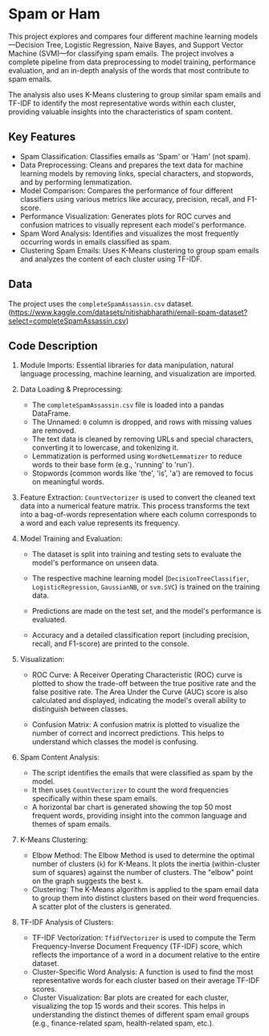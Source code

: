 # Spam or Ham
This project explores and compares four different machine learning models—Decision Tree, Logistic Regression, Naive Bayes, and Support Vector Machine (SVM)—for classifying spam emails. The project involves a complete pipeline from data preprocessing to model training, performance evaluation, and an in-depth analysis of the words that most contribute to spam emails.

The analysis also uses K-Means clustering to group similar spam emails and TF-IDF to identify the most representative words within each cluster, providing valuable insights into the characteristics of spam content.

## Key Features
- Spam Classification: Classifies emails as 'Spam' or 'Ham' (not spam).
- Data Preprocessing: Cleans and prepares the text data for machine learning models by removing links, special characters, and stopwords, and by performing lemmatization.
- Model Comparison: Compares the performance of four different classifiers using various metrics like accuracy, precision, recall, and F1-score.
- Performance Visualization: Generates plots for ROC curves and confusion matrices to visually represent each model's performance.
- Spam Word Analysis: Identifies and visualizes the most frequently occurring words in emails classified as spam.
- Clustering Spam Emails: Uses K-Means clustering to group spam emails and analyzes the content of each cluster using TF-IDF.

## Data
The project uses the `completeSpamAssassin.csv` dataset. (https://www.kaggle.com/datasets/nitishabharathi/email-spam-dataset?select=completeSpamAssassin.csv)



## Code Description
1. Module Imports:
   Essential libraries for data manipulation, natural language processing, machine learning, and visualization are imported.

2. Data Loading & Preprocessing:
   - The `completeSpamAssassin.csv` file is loaded into a pandas DataFrame.
   - The Unnamed: `0` column is dropped, and rows with missing values are removed.
   - The text data is cleaned by removing URLs and special characters, converting it to lowercase, and tokenizing it.
   - Lemmatization is performed using `WordNetLemmatizer` to reduce words to their base form (e.g., 'running' to 'run').
   - Stopwords (common words like 'the', 'is', 'a') are removed to focus on meaningful words.
     
3. Feature Extraction:
   `CountVectorizer` is used to convert the cleaned text data into a numerical feature matrix. This process transforms the text into a bag-of-words representation where each column corresponds to a word and each value represents its frequency.

4. Model Training and Evaluation:
   - The dataset is split into training and testing sets to evaluate the model's performance on unseen data.

   - The respective machine learning model (`DecisionTreeClassifier`, `LogisticRegression`, `GaussianNB`, or `svm.SVC`) is trained on the training data.

   - Predictions are made on the test set, and the model's performance is evaluated.

   - Accuracy and a detailed classification report (including precision, recall, and F1-score) are printed to the console.

5. Visualization:
   - ROC Curve: A Receiver Operating Characteristic (ROC) curve is plotted to show the trade-off between the true positive rate and the false positive rate. The Area Under the Curve (AUC) score is also calculated and displayed, indicating the model's overall ability to distinguish between classes.

   - Confusion Matrix: A confusion matrix is plotted to visualize the number of correct and incorrect predictions. This helps to understand which classes the model is confusing.
  
6. Spam Content Analysis:
   - The script identifies the emails that were classified as spam by the model.
   - It then uses `CountVectorizer` to count the word frequencies specifically within these spam emails.
   - A horizontal bar chart is generated showing the top 50 most frequent words, providing insight into the common language and themes of spam emails.
  
7. K-Means Clustering:
   - Elbow Method: The Elbow Method is used to determine the optimal number of clusters (`k`) for K-Means. It plots the inertia (within-cluster sum of squares) against the number of clusters. The "elbow" point on the graph suggests the best `k`.
   - Clustering: The K-Means algorithm is applied to the spam email data to group them into distinct clusters based on their word frequencies. A scatter plot of the clusters is generated.

8. TF-IDF Analysis of Clusters:
   - TF-IDF Vectorization: `TfidfVectorizer` is used to compute the Term Frequency-Inverse Document Frequency (TF-IDF) score, which reflects the importance of a word in a document relative to the entire dataset.
   - Cluster-Specific Word Analysis: A function is used to find the most representative words for each cluster based on their average TF-IDF scores.
   - Cluster Visualization: Bar plots are created for each cluster, visualizing the top 15 words and their scores. This helps in understanding the distinct themes of different spam email groups (e.g., finance-related spam, health-related spam, etc.).
